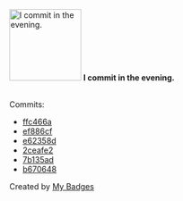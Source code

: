 <img src="https://my-badges.github.io/my-badges/evening-commits.png" alt="I commit in the evening." title="I commit in the evening." width="128">
<strong>I commit in the evening.</strong>
<br><br>

Commits:

- <a href="https://github.com/JarredAllen/rust-os/commit/ffc466a1bd12ff1d68240e8867327f536d3b1839">ffc466a</a>
- <a href="https://github.com/JarredAllen/rust-os/commit/ef886cf892c8f4acc78ed89fd57e97e37574f021">ef886cf</a>
- <a href="https://github.com/JarredAllen/rust-os/commit/e62358dd61fa42ff3fd2391b0efeb65f0506e481">e62358d</a>
- <a href="https://github.com/JarredAllen/rust-os/commit/2ceafe2be0a4371290108d835c5e0ad82ea70972">2ceafe2</a>
- <a href="https://github.com/JarredAllen/rust-os/commit/7b135ad47244fbd0a34a191adcf7e4442306c895">7b135ad</a>
- <a href="https://github.com/JarredAllen/rust-os/commit/b670648edff0f5d30462e36d95ac93ff2d9f5474">b670648</a>


Created by <a href="https://github.com/my-badges/my-badges">My Badges</a>